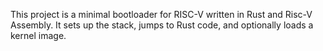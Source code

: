 This project is a minimal bootloader for RISC-V written in Rust and Risc-V Assembly. It sets up the stack, jumps to Rust code, and optionally loads a kernel image.
